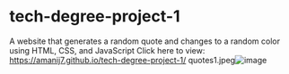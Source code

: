 # tech-degree-project-1
A website that generates a random quote and changes to a random color using HTML, CSS, and JavaScript
Click here to view: https://amanij7.github.io/tech-degree-project-1/
quotes1.jpeg![image](https://user-images.githubusercontent.com/35240086/127928498-063d5f47-4dcf-471c-b65c-4199e91cf8e7.png)
